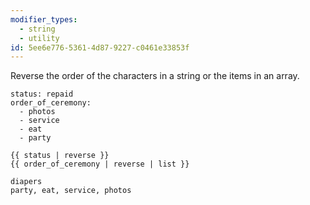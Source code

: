 ```yaml
---
modifier_types:
  - string
  - utility
id: 5ee6e776-5361-4d87-9227-c0461e33853f
---
```

Reverse the order of the characters in a string or the items in an array.

```.language-yaml
status: repaid
order_of_ceremony:
  - photos
  - service
  - eat
  - party
```

```
{{ status | reverse }}
{{ order_of_ceremony | reverse | list }}
```

```.language-output
diapers
party, eat, service, photos
```
